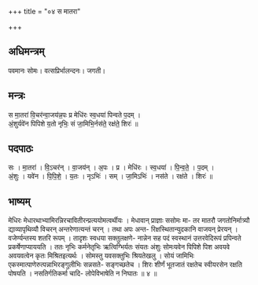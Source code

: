 +++
title = "०४ स मातरा"

+++
## अधिमन्त्रम्
पवमानः सोमः। वत्सप्रिर्भालन्दनः। जगती।

## मन्त्रः
स मा॒तरा॑ वि॒चर॑न्वा॒जय॑न्न॒पः प्र मेधि॑रः स्व॒धया॑ पिन्वते प॒दम् ।  
अं॒शुर्यवे॑न पिपिशे य॒तो नृभिः॒ सं जा॒मिभि॒र्नस॑ते॒ रक्ष॑ते॒ शिरः॑ ॥

## पदपाठः
सः । मा॒तरा॑ । वि॒ऽचर॑न् । वा॒जय॑न् । अ॒पः । प्र । मेधि॑रः । स्व॒धया॑ । पि॒न्व॒ते॒ । प॒दम् ।  
अं॒शुः । यवे॑न । पि॒पि॒शे॒ । य॒तः । नृऽभिः॑ । सम् । जा॒मिऽभिः॑ । नस॑ते । रक्ष॑ते । शिरः॑ ॥

## भाष्यम्
मेधिरः मेधारथाभ्यामिरन्निरचावितीरन्प्रत्ययोमत्वर्थीयः । मेधावान् प्राज्ञाः ससोमः मा- तर मातरौ जगतोनिर्मात्र्यौ द्याव्यापृथिव्यौ विचरन् अन्तरेणात्यन्तं चरन् । तथा अपः अन्त- रिक्षस्थितान्युदकानि वाजयन् प्रेरयन् । वजेर्ण्यन्तस्य शतरि रूपम् । तादृशः स्वधया सक्तुलक्षणे- नान्नेन सह पदं स्वस्थानं उत्तरवेदिरूपं प्रपिन्वते प्रकर्षेणाप्याययति । ततः नृभिः कर्मनेतृभिः ऋत्विग्भिर्यतः संयतः अंशुः सोमःयवेन पिपिशे पिश अवयवे अवयवत्वेन कृतः मिश्रितइत्यर्थः । सोमस्तु यवसक्तुभिः श्रियतेखलु । सोयं जामिभिः एकस्मात्पाणेरुत्पन्नाभिरङ्गुलीभिः सन्नसते- सङ्गच्छतेच । शिरः शीर्णं भूतजातं रक्षतेच स्वीयरसेन रक्षति पोषयति । नसतिर्गतिकर्मा चादि- लोपेविभाषेति न निघातः ॥ ४ ॥